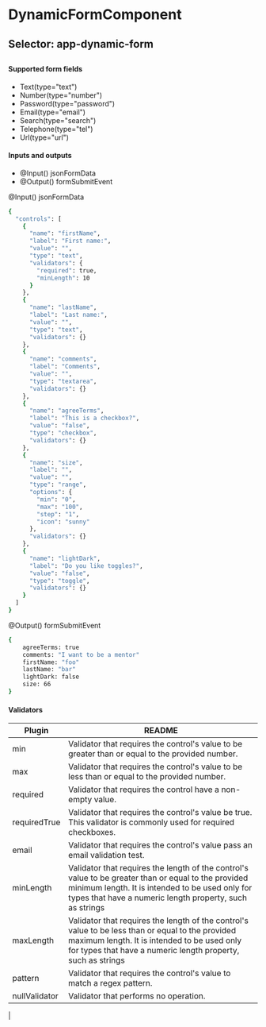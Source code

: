 # DynamicFormComponent
## Selector: app-dynamic-form


##
##

#### Supported form fields

- Text(type="text")
- Number(type="number")
- Password(type="password")
- Email(type="email")
- Search(type="search")
- Telephone(type="tel")
- Url(type="url")

#### Inputs and outputs

- @Input() jsonFormData 
- @Output() formSubmitEvent


@Input() jsonFormData 
```sh
{
  "controls": [
    {
      "name": "firstName",
      "label": "First name:",
      "value": "",
      "type": "text",
      "validators": {
        "required": true,
        "minLength": 10
      }
    },
    {
      "name": "lastName",
      "label": "Last name:",
      "value": "",
      "type": "text",
      "validators": {}
    },
    {
      "name": "comments",
      "label": "Comments",
      "value": "",
      "type": "textarea",
      "validators": {}
    },
    {
      "name": "agreeTerms",
      "label": "This is a checkbox?",
      "value": "false",
      "type": "checkbox",
      "validators": {}
    },
    {
      "name": "size",
      "label": "",
      "value": "",
      "type": "range",
      "options": {
        "min": "0",
        "max": "100",
        "step": "1",
        "icon": "sunny"
      },
      "validators": {}
    },
    {
      "name": "lightDark",
      "label": "Do you like toggles?",
      "value": "false",
      "type": "toggle",
      "validators": {}
    }
  ]
}

```

@Output() formSubmitEvent
```sh
{
    agreeTerms: true
    comments: "I want to be a mentor"
    firstName: "foo"
    lastName: "bar"
    lightDark: false
    size: 66
}
```
#### Validators
| Plugin | README |
| ------ | ------ |
| min | Validator that requires the control's value to be greater than or equal to the provided number.|
| max |Validator that requires the control's value to be less than or equal to the provided number.|
| required | Validator that requires the control have a non-empty value.|
| requiredTrue | Validator that requires the control's value be true. This validator is commonly used for required checkboxes. |
| email | Validator that requires the control's value pass an email validation test.|
| minLength | Validator that requires the length of the control's value to be greater than or equal to the provided minimum length. It is intended to be used only for types that have a numeric length property, such as strings |
| maxLength | Validator that requires the length of the control's value to be less than or equal to the provided maximum length. It is intended to be used only for types that have a numeric length property, such as strings  |
| pattern |Validator that requires the control's value to match a regex pattern. |
| nullValidator | Validator that performs no operation.

 |


[PlDb]: <https://github.com/joemccann/dillinger/tree/master/plugins/dropbox/README.md>



